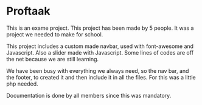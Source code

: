 # Proftaak

This is an exame project.
This project has been made by 5 people.
It was a project we needed to make for school.

This project includes a custom made navbar, used with font-awesome and Javascript.
Also a slider made with Javascript.
Some lines of codes are off the net because we are still learning.

We have been busy with everything we always need, so the nav bar, and the footer, to created it and then include it in all the files.
For this was a little php needed.

Documentation is done by all members since this was mandatory.


